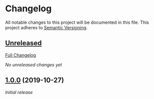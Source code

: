 # Changelog

All notable changes to this project will be documented in this file. This project adheres to [Semantic Versioning](http://semver.org/spec/v2.0.0.html).

## [Unreleased](https://github.com/Shatur95/akd/tree/HEAD)

[Full Changelog](https://github.com/Shatur95/akd/compare/1.0.0...HEAD)

_No unreleased changes yet_

## [1.0.0](https://github.com/Shatur95/akd/tree/1.0.0) (2019-10-27)

_Initial release_
